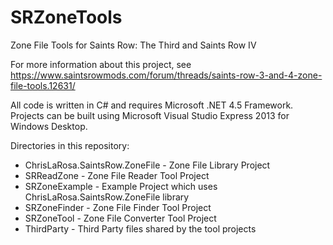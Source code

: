# SRZoneTools
Zone File Tools for Saints Row: The Third and Saints Row IV

For more information about this project, see
https://www.saintsrowmods.com/forum/threads/saints-row-3-and-4-zone-file-tools.12631/

All code is written in C# and requires Microsoft .NET 4.5 Framework.  Projects can be built using Microsoft Visual Studio Express 2013 for Windows Desktop.

Directories in this repository:
* ChrisLaRosa.SaintsRow.ZoneFile - Zone File Library Project
* SRReadZone - Zone File Reader Tool Project
* SRZoneExample - Example Project which uses ChrisLaRosa.SaintsRow.ZoneFile library
* SRZoneFinder - Zone File Finder Tool Project
* SRZoneTool - Zone File Converter Tool Project
* ThirdParty - Third Party files shared by the tool projects
